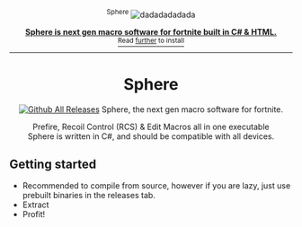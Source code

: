 <div align="center">

<sup>Sphere</sup>
![dadadadadada](https://github.com/Storm99999/sphere/assets/87811650/610d85f8-a33a-4a8d-bd44-999f4dc9c0df)
<a href="https://discord.gg/dWQW7jhHv9">
  <div>
    

  </div>
  <b>
    Sphere is next gen macro software for fortnite built in C# & HTML.
    
  </b>
  <div>
    <sup>Read <u>further</u> to install</sup>
  </div>
</a>

<hr />

# Sphere

[![Github All Releases](https://img.shields.io/github/downloads/Storm999999/sphere/total.svg)]()
Sphere, the next gen macro software for fortnite.

Prefire, Recoil Control (RCS) & Edit Macros all in one executable<br />
Sphere is written in C#, and should be compatible with all devices.


</div>

## Getting started
* Recommended to compile from source, however if you are lazy, just use prebuilt binaries in the releases tab.
* Extract
* Profit!

